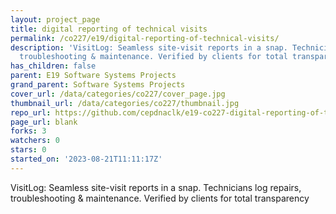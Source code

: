 ```yaml
---
layout: project_page
title: digital reporting of technical visits
permalink: /co227/e19/digital-reporting-of-technical-visits/
description: 'VisitLog: Seamless site-visit reports in a snap. Technicians log repairs,
  troubleshooting & maintenance. Verified by clients for total transparency'
has_children: false
parent: E19 Software Systems Projects
grand_parent: Software Systems Projects
cover_url: /data/categories/co227/cover_page.jpg
thumbnail_url: /data/categories/co227/thumbnail.jpg
repo_url: https://github.com/cepdnaclk/e19-co227-digital-reporting-of-technical-visits
page_url: blank
forks: 3
watchers: 0
stars: 0
started_on: '2023-08-21T11:11:17Z'
---
```


VisitLog: Seamless site-visit reports in a snap. Technicians log repairs, troubleshooting & maintenance. Verified by clients for total transparency